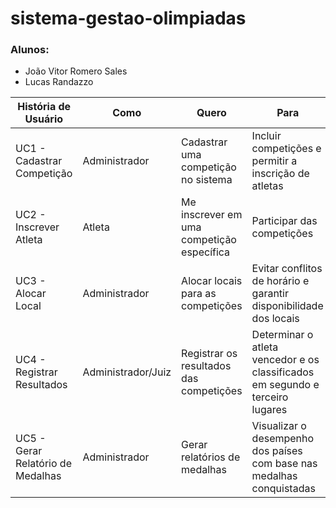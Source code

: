 # sistema-gestao-olimpiadas

### Alunos: 
- João Vitor Romero Sales
- Lucas Randazzo

| **História de Usuário** | **Como**           | **Quero**                               | **Para**                                        |
|-------------------------|--------------------|-----------------------------------------|------------------------------------------------|
| UC1 - Cadastrar Competição | Administrador      | Cadastrar uma competição no sistema             | Incluir competições e permitir a inscrição de atletas |
| UC2 - Inscrever Atleta  | Atleta             | Me inscrever em uma competição específica | Participar das competições                         |
| UC3 - Alocar Local      | Administrador      | Alocar locais para as competições              | Evitar conflitos de horário e garantir disponibilidade dos locais |
| UC4 - Registrar Resultados | Administrador/Juiz | Registrar os resultados das competições        | Determinar o atleta vencedor e os classificados em segundo e terceiro lugares |
| UC5 - Gerar Relatório de Medalhas | Administrador | Gerar relatórios de medalhas                    | Visualizar o desempenho dos países com base nas medalhas conquistadas |
